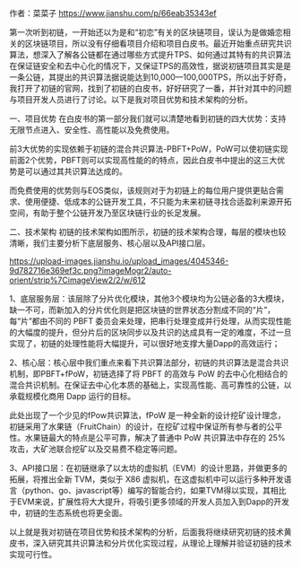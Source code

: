 作者：菜菜子 https://www.jianshu.com/p/66eab35343ef

第一次听到初链，一开始还以为是和“初恋”有关的区块链项目，误认为是做婚恋相关的区块链项目，所以没有仔细看项目介绍和项目白皮书。最近开始重点研究共识算法，想深入了解各公链都在通过哪些方式提升TPS、如何通过其特有的共识算法在保证链安全和去中心化的情况下，又保证TPS的高效性，据说初链项目其实是是一条公链，其提出的共识算法据说能达到10,000—100,000TPS，所以出于好奇，我打开了初链的官网，找到了初链的白皮书，好好研究了一番，并针对其中的问题与项目开发人员进行了讨论。以下是我对项目优势和技术架构的分析。

一、项目优势
在白皮书的第一部分我们就可以清楚地看到初链的四大优势：支持无限节点进入、安全性、高性能以及免费使用。

前3大优势的实现依赖于初链的混合共识算法-PBFT+PoW，PoW可以使初链实现前面2个优势，PBFT则可以实现高性能的的特点，因此白皮书中提出的这三大优势是可以通过其共识算法达成的。

而免费使用的优势则与EOS类似，该规则对于为初链上的每位用户提供更贴合需求、使用便捷、低成本的公链开发工具，不只能为未来初链寻找合适盈利来源开拓空间，有助于整个公链开发乃至区块链行业的长足发展。

二、技术架构
初链的技术架构如图所示，初链的技术架构合理，每层的模块也较清晰，我们主要分析下底层服务、核心层以及API接口层。

https://upload-images.jianshu.io/upload_images/4045346-9d782716e369ef3c.png?imageMogr2/auto-orient/strip%7CimageView2/2/w/612

1、底层服务层：该层除了分片优化模块，其他3个模块均为公链必备的3大模块，缺一不可，而新加入的分片优化则是把区块链的世界状态分割成不同的“片”，每“片”都由不同的 PBFT 委员会来处理，把串行处理变成并行处理，从而实现性能的大幅度的提升，但分片后的区块同步以及共识的达成具有一定的难度，不过一旦实现了，初链的处理性能将大幅提升，可以很好地支撑大量Dapp的高效运行；

2、核心层：核心层中我们重点来看下共识算法部分，初链的共识算法是混合共识机制，即PBFT+fPoW，初链选择了将 PBFT 的高效与 PoW 的去中心化相结合的混合共识机制。在保证去中心化本质的基础上，实现高性能、高可靠性的公链，以承载规模化商用 Dapp 运行的目标。

此处出现了一个少见的fPow共识算法，fPoW 是一种全新的设计挖矿设计理念，初链采用了水果链（FruitChain）的设计，在挖矿过程中保证所有参与者的公平性。水果链最大的特点是公平可靠，解决了普通中 PoW 共识算法中存在的 25%攻击，大矿池联合挖矿以及交易费不稳定等问题。

3、API接口层：在初链继承了以太坊的虚拟机（EVM）的设计思路，并做更多的拓展，将推出全新 TVM，类似于 X86 虚拟机，在这虚拟机中可以运行多种开发语言（python、go、javascript等）编写的智能合约，如果TVM得以实现，其相比于EVM来说，扩展性将大大提升，将吸引更多领域的开发人员加入到Dapp的开发中，初链的生态系统也将更全面。

以上就是我对初链在项目优势和技术架构的分析，后面我将继续研究初链的技术黄皮书，深入研究其共识算法和分片优化实现过程，从理论上理解并验证初链的技术实现可行性。
